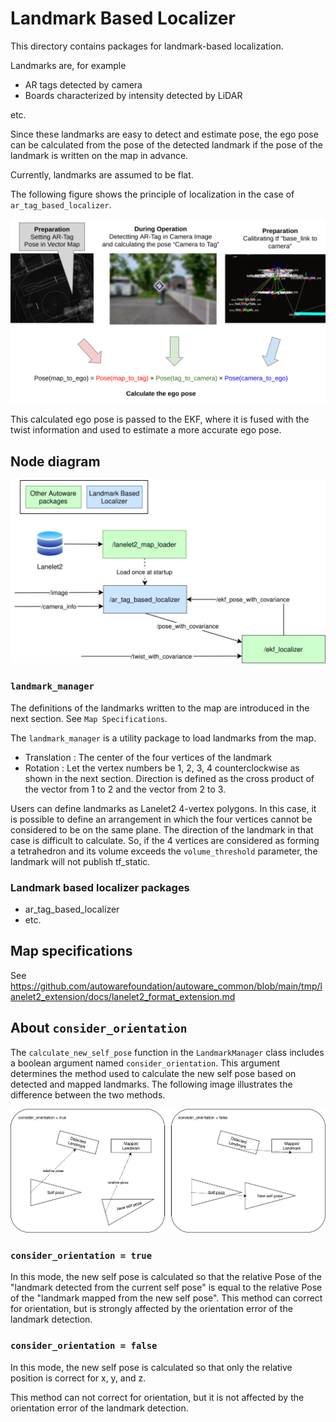 # Landmark Based Localizer

This directory contains packages for landmark-based localization.

Landmarks are, for example

- AR tags detected by camera
- Boards characterized by intensity detected by LiDAR

etc.

Since these landmarks are easy to detect and estimate pose, the ego pose can be calculated from the pose of the detected landmark if the pose of the landmark is written on the map in advance.

Currently, landmarks are assumed to be flat.

The following figure shows the principle of localization in the case of `ar_tag_based_localizer`.

![principle](./doc_image/principle.png)

This calculated ego pose is passed to the EKF, where it is fused with the twist information and used to estimate a more accurate ego pose.

## Node diagram

![node diagram](./doc_image/node_diagram.drawio.svg)

### `landmark_manager`

The definitions of the landmarks written to the map are introduced in the next section. See `Map Specifications`.

The `landmark_manager` is a utility package to load landmarks from the map.

- Translation : The center of the four vertices of the landmark
- Rotation : Let the vertex numbers be 1, 2, 3, 4 counterclockwise as shown in the next section. Direction is defined as the cross product of the vector from 1 to 2 and the vector from 2 to 3.

Users can define landmarks as Lanelet2 4-vertex polygons.
In this case, it is possible to define an arrangement in which the four vertices cannot be considered to be on the same plane. The direction of the landmark in that case is difficult to calculate.
So, if the 4 vertices are considered as forming a tetrahedron and its volume exceeds the `volume_threshold` parameter, the landmark will not publish tf_static.

### Landmark based localizer packages

- ar_tag_based_localizer
- etc.

## Map specifications

See <https://github.com/autowarefoundation/autoware_common/blob/main/tmp/lanelet2_extension/docs/lanelet2_format_extension.md>

## About `consider_orientation`

The `calculate_new_self_pose` function in the `LandmarkManager` class includes a boolean argument named `consider_orientation`. This argument determines the method used to calculate the new self pose based on detected and mapped landmarks. The following image illustrates the difference between the two methods.

![consider_orientation_figure](./doc_image/consider_orientation.drawio.svg)

### `consider_orientation = true`

In this mode, the new self pose is calculated so that the relative Pose of the "landmark detected from the current self pose" is equal to the relative Pose of the "landmark mapped from the new self pose".
This method can correct for orientation, but is strongly affected by the orientation error of the landmark detection.

### `consider_orientation = false`

In this mode, the new self pose is calculated so that only the relative position is correct for x, y, and z.

This method can not correct for orientation, but it is not affected by the orientation error of the landmark detection.
